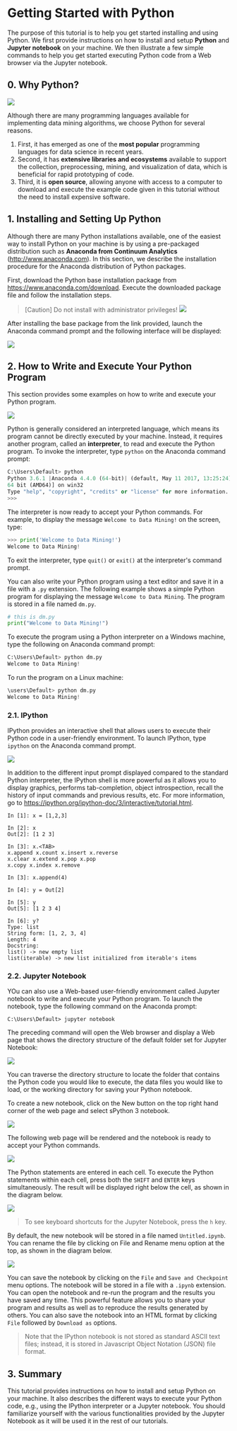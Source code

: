 # Getting Started with Python

The purpose of this tutorial is to help you get started installing and using Python. We first provide instructions on how to install and setup **Python** and **Jupyter notebook** on your machine. We then illustrate a few simple commands to help you get started executing Python code from a Web browser via the Jupyter notebook.


## 0. Why Python?

![](figs/lab1_python.png)

Although there are many programming languages available for implementing data mining algorithms, we choose Python for several reasons. 

1. First, it has emerged as one of the **most popular** programming languages for data science in recent years. 
2. Second, it has **extensive libraries and ecosystems** available to support the collection, preprocessing, mining, and visualization of data, which is beneficial for rapid prototyping of code. 
3. Third, it is **open source**, allowing anyone with access to a computer to download and execute the example code given in this tutorial without the need to install expensive software.




## 1. Installing and Setting Up Python

Although there are many Python installations available, one of the easiest way to install Python on your machine is by using a pre-packaged distribution such as **Anaconda from Continuum Analytics** (http://www.anaconda.com). In this section, we describe the installation procedure for the Anaconda distribution of Python packages.

First, download the Python base installation package from https://www.anaconda.com/download. Execute the downloaded package file and follow the installation steps.

> [Caution] Do not install with administrator privileges!
> ![](figs/lab1_fig0.png)

After installing the base package from the link provided, launch the Anaconda command prompt and the following interface will be displayed:

![](figs/lab1_fig1.png)


## 2. How to Write and Execute Your Python Program

This section provides some examples on how to write and execute your Python program. 

![](figs/interpreter.png)

Python is generally considered an interpreted language, which means its program cannot be directly executed by your machine. Instead, it requires another program, called an **interpreter**, to read and execute the Python program. To invoke the interpreter, type `python` on the Anaconda command prompt:

```python
C:\Users\Default> python 
Python 3.6.1 |Anaconda 4.4.0 (64-bit)| (default, May 11 2017, 13:25:24) [MSC v.1900
64 bit (AMD64)] on win32
Type "help", "copyright", "credits" or "license" for more information.
>>>
```

The interpreter is now ready to accept your Python commands. For example, to display the message `Welcome to Data Mining!` on the screen, type:

```python
>>> print('Welcome to Data Mining!')
Welcome to Data Mining!
```

To exit the interpreter, type `quit()` or `exit()` at the interpreter's command prompt. 

You can also write your Python program using a text editor and save it in a file with a `.py` extension. The following example shows a simple Python program for displaying the message `Welcome to Data Mining`. The program is stored in a file named `dm.py`. 

```python
# this is dm.py
print("Welcome to Data Mining!")
```

To execute the program using a Python interpreter on a Windows machine, type the following on Anaconda command prompt:

```python
C:\Users\Default> python dm.py
Welcome to Data Mining!
```

To run the program on a Linux machine:

```python
\users\Default> python dm.py
Welcome to Data Mining!
```

### 2.1. IPython

IPython provides an interactive shell that allows users to execute their Python code in a user-friendly environment. To launch IPython, type `ipython` on the Anaconda command prompt.

![](figs/lab1_fig2.png)

In addition to the different input prompt displayed compared to the standard Python interpreter, the IPython shell is more powerful as it allows you to display graphics, performs tab-completion, object introspection, recall the history of input commands and previous results, etc. For more information, go to <https://ipython.org/ipython-doc/3/interactive/tutorial.html>.

```ipython
In [1]: x = [1,2,3]

In [2]: x
Out[2]: [1 2 3]

In [3]: x.<TAB>
x.append x.count x.insert x.reverse
x.clear x.extend x.pop x.pop
x.copy x.index x.remove

In [3]: x.append(4)

In [4]: y = Out[2]

In [5]: y
Out[5]: [1 2 3 4]

In [6]: y?
Type: list
String form: [1, 2, 3, 4]
Length: 4
Docstring:
list() -> new empty list
list(iterable) -> new list initialized from iterable's items
```

### 2.2. Jupyter Notebook


YOu can also use a Web-based user-friendly environment called Jupyter notebook to write and execute your Python program. To launch the notebook, type the following command on the Anaconda prompt:

```shell
C:\Users\Default> jupyter notebook
```

The preceding command will open the Web browser and display a Web page that shows the directory structure of the default folder set for Jupyter Notebook:

![](figs/lab1_fig3.png)

You can traverse the directory structure to locate the folder that contains the Python code you would like to execute, the data files you would like to load, or the working directory for saving your Python notebook.

To create a new notebook, click on the New button on the top right hand corner of the web page and select sPython 3 notebook.

![](figs/lab1_fig4.png)

The following web page will be rendered and the notebook is ready to accept your Python commands.

![](figs/lab1_fig5.png)

The Python statements are entered in each cell. To execute the Python statements within each cell, press both the `SHIFT` and `ENTER` keys simultaneously. The result will be displayed right below the cell, as shown in the diagram below.

![](figs/lab1_fig6.png)

> To see keyboard shortcuts for the Jupyter Notebook, press the `h` key.

By default, the new notebook will be stored in a file named `Untitled.ipynb`. You can rename the file by clicking on File and Rename menu option at the top, as shown in the diagram below.

![](figs/lab1_fig7.png)

You can save the notebook by clicking on the `File` and `Save and Checkpoint` menu options. The notebook will be stored in a file with a `.ipynb` extension. You can open the notebook and re-run the program and the results you have saved any time. This powerful feature allows you to share your program and results as well as to reproduce the results generated by others. You can also save the notebook into an HTML format by clicking `File` followed by `Download as` options. 

> Note that the IPython notebook is not stored as standard ASCII text files; instead, it is stored in Javascript Object Notation (JSON) file format.

## 3. Summary

This tutorial provides instructions on how to install and setup Python on your machine. It also describes the different ways to execute your Python code, e.g., using the IPython interpreter or a Jupyter notebook. You should familiarize yourself with the various functionalities provided by the Jupyter Notebook as it will be used it in the rest of our tutorials.